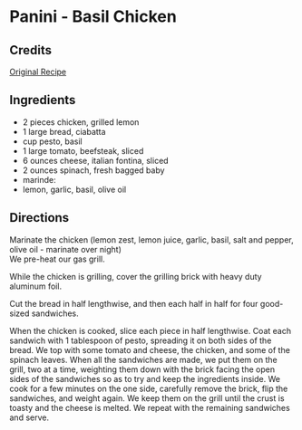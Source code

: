 # Panini - Basil Chicken 

<!-- BEGIN content -->
## Credits

[Original Recipe](http://www.eeecooks.com/recipes/2003/08/17/panini.html "http://www.eeecooks.com/recipes/2003/08/17/panini.html")

## Ingredients

- 2 pieces chicken, grilled lemon
- 1 large bread, ciabatta
- cup pesto, basil
- 1 large tomato, beefsteak, sliced
- 6 ounces cheese, italian fontina, sliced
- 2 ounces spinach, fresh bagged baby
- marinde:
- lemon, garlic, basil, olive oil

## Directions

Marinate the chicken (lemon zest, lemon juice, garlic, basil, salt and pepper, olive oil - marinate over night)  
We pre-heat our gas grill.  
  
While the chicken is grilling, cover the grilling brick with heavy duty aluminum foil.  
  
Cut the bread in half lengthwise, and then each half in half for four good-sized sandwiches.  
  
When the chicken is cooked, slice each piece in half lengthwise. Coat each sandwich with 1 tablespoon of pesto, spreading it on both sides of the bread. We top with some tomato and cheese, the chicken, and some of the spinach leaves. When all the sandwiches are made, we put them on the grill, two at a time, weighting them down with the brick facing the open sides of the sandwiches so as to try and keep the ingredients inside. We cook for a few minutes on the one side, carefully remove the brick, flip the sandwiches, and weight again. We keep them on the grill until the crust is toasty and the cheese is melted. We repeat with the remaining sandwiches and serve.

<!-- END content -->

